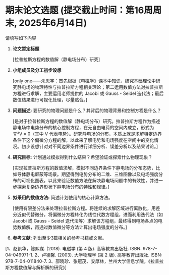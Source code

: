 # 期末论文选题 (提交截止时间：第16周周末, 2025年6月14日)

请填写如下内容

1. **论文暂定标题**
   
   [拉普拉斯方程的数值解（静电场分布）研究]

3. **小组成员及分工初步设想**
   
   [only one——朱思宇：首先根据《电磁学》课本中知识，研究基础理论中研究静电场的物理特性与拉普拉斯方程相关理论；第二运用数值方法对拉普拉斯方程进行求解，主要运用老师提供的 Jacobi 或 Gauss - Seidel 迭代法；最后数值结果进行可视化处理，尽量贴合。]

5. **问题描述:** 要研究的物理问题是什么？其背后的物理背景和控制方程是什么？
   
   [是对于拉普拉斯方程的数值解（静电场分布）研究。拉普拉斯方程作为描述静电场中电势分布的核心控制方程，在无自由电荷的空间内成立，形式为 ∇²V = 0（其中 V 代表电势）。研究静电场的分布，本质上就是求解特定边界条件下这个偏微分方程的解，以此来了解电势和电场强度在空间中的变化情况。初步设想针对对不同边界条件进行详细分析、误差分析以及结果讨论。]

7. **研究目标:** 计划通过模拟得到什么结果？希望验证或探索什么物理现象？
   
   [实现拉普拉斯方程的数值求解，模拟不同边界条件下静电场的分布态势，比如导体静电屏蔽等场景。期望得到电势分布的二维、三维图像以及电场强度分布的可视化图表，以此来验证数值方法在解决静电场问题中的有效性，并进一步探索复杂边界形状下静电场分布的特性和规律。]

9. **拟采用的数值方法:** 简述计划使用的核心计算方法。
    
   [使用有限差分法来处理拉普拉斯方程。将连续的求解区域进行离散化，用差分近似代替微分，将偏微分方程转化为线性代数方程组，进而利用迭代法（如Jacobi 或 Gauss - Seidel 迭代法等）求解该方程组，最终得到电场各点的电势数值解，再通过数值微分等方法计算出电场强度的分布。]

11. **参考文献:** 列出至少3篇相关的参考书籍或文献。
    
   [1、赵凯华，陈熙谋. (2018). 电磁学 (第 4 版). 高等教育出版社. ISBN: 978-7-04-049971-1.
    2、卢德馨. (2003). 大学物理学 (第 2 版). 高等教育出版社. ISBN: 978-7-04-011840-7.
    3、邵晓珍、张冠茂、安厚林，兰州大学信息学院。《拉普拉斯方程数值解与解析解的研究》]
